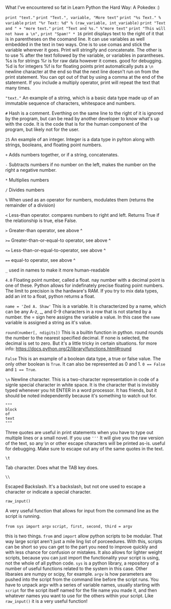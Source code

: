 What I've encountered so fat in Learn Python the Hard Way:
A Pokedex :)

`print "text."`
`print "Text.", variable, "More text"`
`print "%s Text." % variable`
`print "%r Text: %d" % (raw_variable, int_variable)`
`print "Text and " + "more text."`
`print "Text and %s." %"more text"`
`print "This will not have a \n",`
`print "Spam!" * 16`
print displays text to the right of it that is in parentheses on the coomand line.
It can use variables as well embedded in the text in two ways.
    One is to use comas and stick the variable wherever it goes. Print will stringify and concatenate.
    The other is to use % after the text followed by the variable, or variables in parantheses.
	%s is for strings
	%r is for raw data however it comes. good for debugging.
	%d is for integers
	%f is for floating points
print automatically puts a `\n` newline character at the end so that the next line doesn't run on from the print statement.
You can opt out of that by using a comma at the end of the statement.
If you include a multiply operator, print will repeat the text that many times.

`"text."`
An example of a string, which is a basic data type made up of an immutable sequence of characters, whitespace and numbers.

`#`
Hash is a comment. Everthing on the same line to the right of it is ignored by the program, but can be read by another developer to know what's up with the code. It is the code that is for the human component of the program, but likely not for the user.

`25`
An example of an integer. Integer is a data type in pyhton along with strings, booleans, and floating point numbers.

`+`
Adds numbers together, or if a string, concatenates.

`-`
Subtracts numbers
if no number on the left, makes the number on the right a negative number.

`*`
Multiplies numbers

`/`
Divides numbers

`%`
When used as an operator for numbers, modulates them (returns the remainder of a division)

`<`
Less-than operator. compares numbers to right and left. Returns True if the relationship is true, else False.

`>`
Greater-than operator, see above ^

`>=`
Greater-than-or-equal-to operator, see above ^

`<=`
Less-than-or-equal-to-operator, see above ^

`==`
equal-to operator, see above ^

`_`
used in names to make it more human-readable

`4.0`
Floating point number, called a float. nay number with a decimal point is one of these. Python allows for indefinately precise floating point numbers. The limit to precision is the hardware's RAM. If you try to mix data types, add an int to a float, python returns a float.

`name = 'Zed A. Shaw'`
This is a variable. It is characterized by a name, which can be any A-z, _, and 0-9 characters in a row that is not started by a number. the = sign here assigns the variable a value. In this case the `name` variable is assigned a string as it's value.

`round(number[, ndigits])`
This is a builtin function in python. round rounds the number to the nearest specified decimal. If none is selected, the decimal is set to zero. But it's a little tricky in certain situations. for more info: https://docs.python.org/2/library/functions.html#round

`False`
This is an example of a boolean data type, a true or false value. The only other boolean is `True`. It can also be represented as 0 and 1. `0 == False` and `1 == True`.

`\n`
Newline character. This is a two-character representation in code of a signle special character in white space. It is the character that is invisibly typed whenever you hit ENTER in a word processor. It has friends, but it should be noted independently because it's something to watch out for.

```
"""
block
of
text
"""
```
Three quotes are useful in print statements when you have to type out multiple lines or a small novel.
If you use `'''` It will give you the raw version of the text, so any \n or other escape characters will be printed as-is.
useful for debugging. Make sure to escape out any of the same quotes in the text.

`\t`

Tab character. Does what the TAB key does.

`\\`

Escaped Backslash. It's a backslash, but not one used to escape a character or indicate a special character.

`raw_input()`

A very useful function that allows for input from the command line as the script is running.

`from sys import argv`
`script, first, second, third = argv`

this is two things.
`from` and `import` allow python scripts to be modular. That way large script aren't just a mile ling list of porceedures. With this, scripts can be short so you can get to the part you need to improve quickly and with less chance for confusion or mistakes. It also allows for lighter weight scripts, because you can just import the functionality your script is using, not the whole of all python code.
`sys` is a python library, a repository of a number of useful functions related to the system in this case. Other libaraies are numpy or scipy, for example. 
`argv` is how parameters are pushed into the script from the command line before the script runs.
You have to unpack argv with a series of variable names, usually starting with `script` for the script itself named for the file name you made it, and then whatever names you want to use for the others within your script. 
Like `raw_input()` it is a very useful function!
